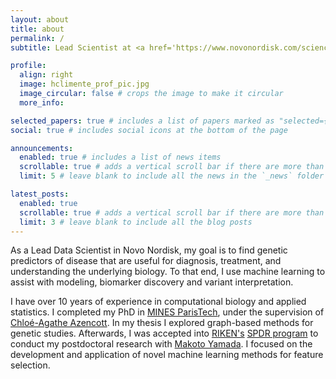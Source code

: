 ```yaml
---
layout: about
title: about
permalink: /
subtitle: Lead Scientist at <a href='https://www.novonordisk.com/science-and-technology/research-and-technology-centres/oxford-research-centre.html'>Novo Nordisk</a>. London, United Kingdom.

profile:
  align: right
  image: hclimente_prof_pic.jpg
  image_circular: false # crops the image to make it circular
  more_info:

selected_papers: true # includes a list of papers marked as "selected={true}"
social: true # includes social icons at the bottom of the page

announcements:
  enabled: true # includes a list of news items
  scrollable: true # adds a vertical scroll bar if there are more than 3 news items
  limit: 5 # leave blank to include all the news in the `_news` folder

latest_posts:
  enabled: true
  scrollable: true # adds a vertical scroll bar if there are more than 3 new posts items
  limit: 3 # leave blank to include all the blog posts
---
```


As a Lead Data Scientist in Novo Nordisk, my goal is to find genetic predictors of disease that are useful for diagnosis, treatment, and understanding the underlying biology. To that end, I use machine learning to assist with modeling, biomarker discovery and variant interpretation.

I have over 10 years of experience in computational biology and applied statistics. I completed my PhD in [MINES ParisTech](https://www.minesparis.psl.eu/en/home/), under the supervision of [Chloé-Agathe Azencott](https://cazencott.info/). In my thesis I explored graph-based methods for genetic studies. Afterwards, I was accepted into [RIKEN's](https://www.riken.jp/en/research/labs/aip/) [SPDR program](https://www.riken.jp/en/careers/programs/spdr/) to conduct my postdoctoral research with [Makoto Yamada](https://www.oist.jp/research/makoto-yamada). I focused on the development and application of novel machine learning methods for feature selection.
